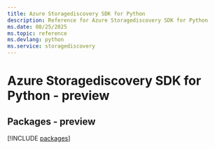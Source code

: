 ```yaml
---
title: Azure Storagediscovery SDK for Python
description: Reference for Azure Storagediscovery SDK for Python
ms.date: 08/25/2025
ms.topic: reference
ms.devlang: python
ms.service: storagediscovery
---
```

# Azure Storagediscovery SDK for Python - preview
## Packages - preview
[!INCLUDE [packages](storagediscovery-index.md)]